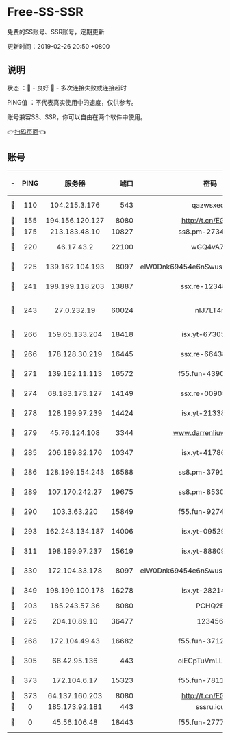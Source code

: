 # Free-SS-SSR

免费的SS账号、SSR账号，定期更新

更新时间：2019-02-26 20:50 +0800

## 说明

状态     ：🙂 - 良好 🙁 - 多次连接失败或连接超时

PING值   ：不代表真实使用中的速度，仅供参考。

账号兼容SS、SSR，你可以自由在两个软件中使用。

👉[扫码页面](https://liesauer.github.io/free-ss-ssr.github.io/)👈

## 账号

|-|PING|服务器|端口|密码|加密方式|区域|
|:----:|:----:|:-----:|-----:|:----:|:----:|:----:|
|🙂|110|104.215.3.176|543|qazwsxedc|aes-256-gcm|JP|
|🙂|155|194.156.120.127|8080|http://t.cn/EGJIyrl|rc4-md5|RU|
|🙂|175|213.183.48.10|10827|ss8.pm-27345710|rc4-md5|RU|
|🙂|220|46.17.43.2|22100|wGQ4vA7D|aes-256-gcm|RU|
|🙂|225|139.162.104.193|8097|eIW0Dnk69454e6nSwuspv9DmS201tQ0D|aes-256-cfb|JP|
|🙂|241|198.199.118.203|13887|ssx.re-12348828|aes-256-cfb|US|
|🙂|243|27.0.232.19|60024|nIJ7LT4n|xchacha20-ietf-poly1305|HK|
|🙂|266|159.65.133.204|18418|isx.yt-67305082|aes-256-cfb|SG|
|🙂|266|178.128.30.219|16445|ssx.re-66438598|aes-256-cfb|SG|
|🙂|271|139.162.11.113|16572|f55.fun-43900311|aes-256-cfb|SG|
|🙂|274|68.183.173.127|14149|ssx.re-00905761|aes-256-cfb|US|
|🙂|278|128.199.97.239|14424|isx.yt-21338454|aes-256-cfb|SG|
|🙂|279|45.76.124.108|3344|www.darrenliuwei.com|aes-256-cfb|AU|
|🙂|285|206.189.82.176|10347|isx.yt-41786271|aes-256-cfb|SG|
|🙂|286|128.199.154.243|16588|ss8.pm-37919199|aes-256-cfb|SG|
|🙂|289|107.170.242.27|19675|ss8.pm-85305168|aes-256-cfb|US|
|🙂|290|103.3.63.220|15849|f55.fun-92746572|aes-256-cfb|SG|
|🙂|293|162.243.134.187|14006|isx.yt-09529412|aes-256-cfb|US|
|🙂|311|198.199.97.237|15619|isx.yt-88809686|aes-256-cfb|US|
|🙂|330|172.104.33.178|8097|eIW0Dnk69454e6nSwuspv9DmS201tQ0D|aes-256-cfb|SG|
|🙂|349|198.199.100.178|16278|isx.yt-28214890|aes-256-cfb|US|
|🙂|203|185.243.57.36|8080|PCHQ2E|rc4-md5|US|
|🙂|225|204.10.89.10|36477|123456|aes-256-cfb|US|
|🙂|268|172.104.49.43|16682|f55.fun-37126498|aes-256-cfb|SG|
|🙂|305|66.42.95.136|443|oiECpTuVmLLxk4Ts|aes-256-cfb|US|
|🙂|373|172.104.6.17|15323|f55.fun-78116806|aes-256-cfb|US|
|🙂|373|64.137.160.203|8080|http://t.cn/EGJIyrl|rc4-md5|CA|
|🙁|0|185.173.92.181|443|sssru.icu|rc4-md5|RU|
|🙁|0|45.56.106.48|18443|f55.fun-27772788|aes-256-cfb|US|
